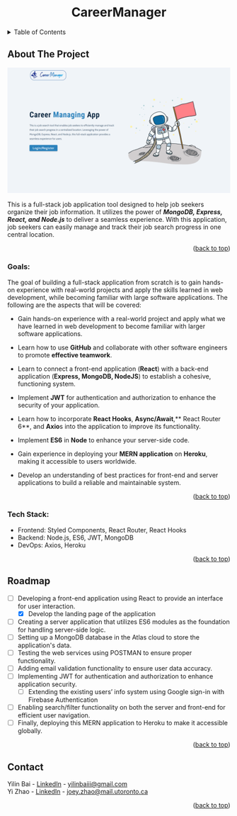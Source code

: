 <a name="readme-top"></a>

<div>
  <h1 align="center">CareerManager</h1>
</div>

<!-- TABLE OF CONTENTS -->
<details>
  <summary>Table of Contents</summary>
  <ol>
    <li>
      <a href="#about-the-project">About The Project</a>
      <ul>
        <li><a href="#goals">Goals</a></li>
        <li><a href="#tech-stack">Tech Stack</a></li>
      </ul>
    </li>
    <li><a href="#roadmap">Roadmap</a></li>
    <li><a href="#contact">Contact</a></li>
  </ol>
</details>



<!-- ABOUT THE PROJECT -->
## About The Project

[![Product Name Screen Shot][application-screenshot]](https://developing.com)

This is a full-stack job application tool designed to help job seekers organize their job information. It utilizes the power of <strong>*MongoDB, Express, React, and Node.js*</strong> to deliver a seamless experience. With this application, job seekers can easily manage and track their job search progress in one central location.


<p align="right">(<a href="#readme-top">back to top</a>)</p>

### Goals:
The goal of building a full-stack application from scratch is to gain hands-on experience with real-world projects and apply the skills learned in web development, while becoming familiar with large software applications. The following are the aspects that will be covered:

* Gain hands-on experience with a real-world project and apply what we have learned in web development to become familiar with larger software applications.

* Learn how to use **GitHub** and collaborate with other software engineers to promote **effective teamwork**.

* Learn to connect a front-end application (**React**) with a back-end application (**Express, MongoDB, NodeJS**) to establish a cohesive, functioning system.

* Implement **JWT** for authentication and authorization to enhance the security of your application.

* Learn how to incorporate **React Hooks**, **Async/Await**,** React Router 6**, and **Axio**s into the application to improve its functionality.

* Implement **ES6** in **Node** to enhance your server-side code.

* Gain experience in deploying your **MERN application** on **Heroku**, making it accessible to users worldwide.

* Develop an understanding of best practices for front-end and server applications to build a reliable and maintainable system.

<p align="right">(<a href="#readme-top">back to top</a>)</p>


### Tech Stack:
  * Frontend: Styled Components, React Router, React Hooks <br>
  * Backend: Node.js, ES6, JWT, MongoDB <br>
  * DevOps: Axios, Heroku <br>
<p align="right">(<a href="#readme-top">back to top</a>)</p>


<!-- ROADMAP -->
## Roadmap

- [ ] Developing a front-end application using React to provide an interface for user interaction.
    - [x] Develop the landing page of the application
- [ ] Creating a server application that utilizes ES6 modules as the foundation for handling server-side logic.
- [ ] Setting up a MongoDB database in the Atlas cloud to store the application's data.
- [ ] Testing the web services using POSTMAN to ensure proper functionality.
- [ ] Adding email validation functionality to ensure user data accuracy.
- [ ] Implementing JWT for authentication and authorization to enhance application security.
   - [ ] Extending the existing users’ info system using Google sign-in with Firebase Authentication
- [ ] Enabling search/filter functionality on both the server and front-end for efficient user navigation.
- [ ] Finally, deploying this MERN application to Heroku to make it accessible globally.

<p align="right">(<a href="#readme-top">back to top</a>)</p>


<!-- CONTACT -->
## Contact

Yilin Bai - [LinkedIn](https://www.linkedin.com/in/yilin-bai/) - yilinbaiii@gmail.com <br>
Yi Zhao - [LinkedIn](https://www.linkedin.com/in/joey-zhao-yi/) - joey.zhao@mail.utoronto.ca

<p align="right">(<a href="#readme-top">back to top</a>)</p>

<!-- MARKDOWN LINKS & IMAGES -->
[application-screenshot]: images/AppScreenshot.png

